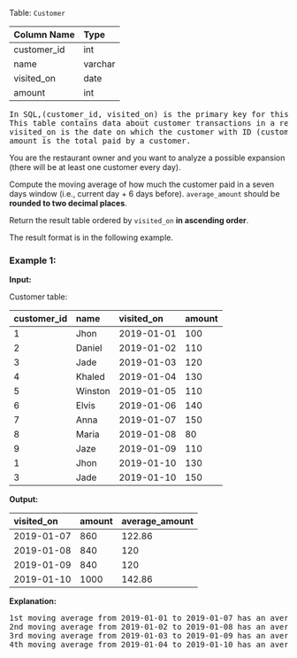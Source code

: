 Table: `Customer`

| Column Name | Type    |
| :---------- | :------ |
| customer_id | int     |
| name        | varchar |
| visited_on  | date    |
| amount      | int     |

<pre>
In SQL,(customer_id, visited_on) is the primary key for this table.
This table contains data about customer transactions in a restaurant.
visited_on is the date on which the customer with ID (customer_id) has visited the restaurant.
amount is the total paid by a customer.
</pre>

You are the restaurant owner and you want to analyze a possible expansion (there will be at least one customer every day).

Compute the moving average of how much the customer paid in a seven days window (i.e., current day + 6 days before). `average_amount` should be **rounded to two decimal places**.

Return the result table ordered by `visited_on` **in ascending order**.

The result format is in the following example.

### Example 1:

**Input:**

Customer table:

| customer_id | name    | visited_on | amount |
| :---------- | :------ | :--------- | :----- |
| 1           | Jhon    | 2019-01-01 | 100    |
| 2           | Daniel  | 2019-01-02 | 110    |
| 3           | Jade    | 2019-01-03 | 120    |
| 4           | Khaled  | 2019-01-04 | 130    |
| 5           | Winston | 2019-01-05 | 110    |
| 6           | Elvis   | 2019-01-06 | 140    |
| 7           | Anna    | 2019-01-07 | 150    |
| 8           | Maria   | 2019-01-08 | 80     |
| 9           | Jaze    | 2019-01-09 | 110    |
| 1           | Jhon    | 2019-01-10 | 130    |
| 3           | Jade    | 2019-01-10 | 150    |

**Output:**

| visited_on | amount | average_amount |
| :--------- | :----- | :------------- |
| 2019-01-07 | 860    | 122.86         |
| 2019-01-08 | 840    | 120            |
| 2019-01-09 | 840    | 120            |
| 2019-01-10 | 1000   | 142.86         |

**Explanation:**

<pre>
1st moving average from 2019-01-01 to 2019-01-07 has an average_amount of (100 + 110 + 120 + 130 + 110 + 140 + 150)/7 = 122.86
2nd moving average from 2019-01-02 to 2019-01-08 has an average_amount of (110 + 120 + 130 + 110 + 140 + 150 + 80)/7 = 120
3rd moving average from 2019-01-03 to 2019-01-09 has an average_amount of (120 + 130 + 110 + 140 + 150 + 80 + 110)/7 = 120
4th moving average from 2019-01-04 to 2019-01-10 has an average_amount of (130 + 110 + 140 + 150 + 80 + 110 + 130 + 150)/7 = 142.86
</pre>

